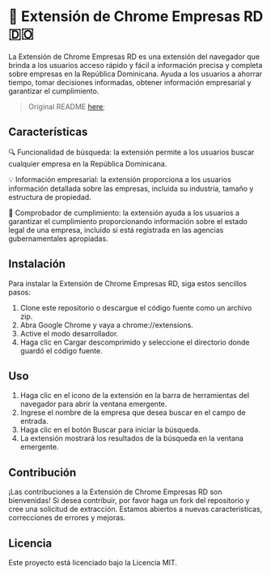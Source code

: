 # 🚀 Extensión de Chrome Empresas RD 🇩🇴
La Extensión de Chrome Empresas RD es una extensión del navegador que brinda a los usuarios acceso rápido y fácil a información precisa y completa sobre empresas en la República Dominicana. Ayuda a los usuarios a ahorrar tiempo, tomar decisiones informadas, obtener información empresarial y garantizar el cumplimiento.

> Original README [here](README.md);


## Características
🔍 Funcionalidad de búsqueda: la extensión permite a los usuarios buscar cualquier empresa en la República Dominicana.

💡 Información empresarial: la extensión proporciona a los usuarios información detallada sobre las empresas, incluida su industria, tamaño y estructura de propiedad.

🚫 Comprobador de cumplimiento: la extensión ayuda a los usuarios a garantizar el cumplimiento proporcionando información sobre el estado legal de una empresa, incluido si está registrada en las agencias gubernamentales apropiadas.

## Instalación
Para instalar la Extensión de Chrome Empresas RD, siga estos sencillos pasos:

1. Clone este repositorio o descargue el código fuente como un archivo zip.
2. Abra Google Chrome y vaya a chrome://extensions.
3. Active el modo desarrollador.
4. Haga clic en Cargar descomprimido y seleccione el directorio donde guardó el código fuente.

## Uso
1. Haga clic en el icono de la extensión en la barra de herramientas del navegador para abrir la ventana emergente.
2. Ingrese el nombre de la empresa que desea buscar en el campo de entrada.
3. Haga clic en el botón Buscar para iniciar la búsqueda.
4. La extensión mostrará los resultados de la búsqueda en la ventana emergente.

## Contribución
¡Las contribuciones a la Extensión de Chrome Empresas RD son bienvenidas! Si desea contribuir, por favor haga un fork del repositorio y cree una solicitud de extracción. Estamos abiertos a nuevas características, correcciones de errores y mejoras.

## Licencia
Este proyecto está licenciado bajo la Licencia MIT.